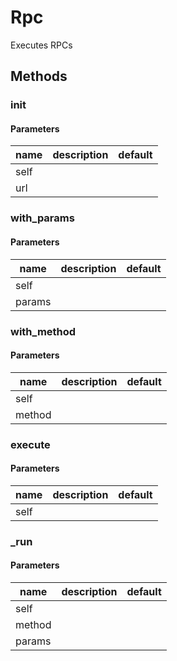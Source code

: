 # Rpc


Executes RPCs 

## Methods


### __init__




#### Parameters
name | description | default
--- | --- | ---
self |  | 
url |  | 





### with_params




#### Parameters
name | description | default
--- | --- | ---
self |  | 
params |  | 





### with_method




#### Parameters
name | description | default
--- | --- | ---
self |  | 
method |  | 





### execute




#### Parameters
name | description | default
--- | --- | ---
self |  | 





### _run




#### Parameters
name | description | default
--- | --- | ---
self |  | 
method |  | 
params |  | 




